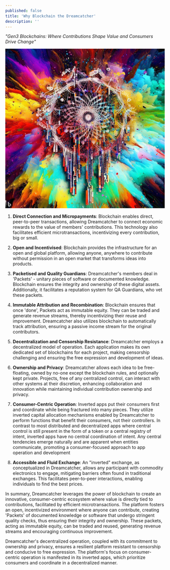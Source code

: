 ```yaml
---
published: false
title: 'Why Blockchain the Dreamcatcher'
description: ''
---
```


_"Gen3 Blockchains: Where Contributions Shape Value and Consumers Drive Change"_

![bing: an image of a high tech dreamcatcher formed out of many blockchains that looks like an explosion of paint and rainbows](assets/2023-05-23-gen3-blockchains.jpeg)

<!--truncate-->


1. **Direct Connection and Micropayments**: Blockchain enables direct, peer-to-peer transactions, allowing Dreamcatcher to connect economic rewards to the value of members' contributions. This technology also facilitates efficient microtransactions, incentivizing every contribution, big or small.

2. **Open and Incentivised**: Blockchain provides the infrastructure for an open and global platform, allowing anyone, anywhere to contribute without permission in an open market that transforms ideas into products.

3. **Packetised and Quality Guardians**: Dreamcatcher's members deal in 'Packets' - unitary pieces of software or documented knowledge. Blockchain ensures the integrity and ownership of these digital assets. Additionally, it facilitates a reputation system for QA Guardians, who vet these packets.

4. **Immutable Attribution and Recombination**: Blockchain ensures that once 'done', Packets act as immutable equity. They can be traded and generate revenue streams, thereby incentivizing their reuse and improvement. Dreamcatcher also utilizes blockchain to automatically track attribution, ensuring a passive income stream for the original contributors.

5. **Decentralization and Censorship Resistance**: Dreamcatcher employs a decentralized model of operation. Each application makes its own dedicated set of blockchains for each project, making censorship challenging and ensuring the free expression and development of ideas.

6. **Ownership and Privacy**: Dreamcatcher allows each idea to be free-floating, owned by no-one except the blockchain rules, and optionally kept private. Projects, free of any centralized control, can interact with other systems at their discretion, enhancing collaboration and innovation while maintaining individual contribution ownership and privacy.

7. **Consumer-Centric Operation**: Inverted apps put their consumers first and coordinate while being fractured into many pieces. They utilize inverted capital allocation mechanisms enabled by Dreamcatcher to perform functions that benefit their consumers, not their controllers.  In contrast to most distributed and decentralized apps where central control is still present in the form of a token or a central registry of intent, inverted apps have no central coordination of intent. Any central tendencies emerge naturally and are apparent when entities communicate, promoting a consumer-focused approach to app operation and development

8. **Accessible and Fluid Exchange**: An "inverted" exchange, as conceptualized in Dreamcatcher, allows any participant with commodity electronics to engage, mitigating barriers often found in traditional exchanges. This facilitates peer-to-peer interactions, enabling individuals to find the best prices.

In summary, Dreamcatcher leverages the power of blockchain to create an innovative, consumer-centric ecosystem where value is directly tied to contributions, facilitated by efficient microtransactions. The platform fosters an open, incentivized environment where anyone can contribute, creating 'Packets' of documented knowledge or software that undergo stringent quality checks, thus ensuring their integrity and ownership. These packets, acting as immutable equity, can be traded and reused, generating revenue streams and encouraging continuous improvement. 

Dreamcatcher's decentralized operation, coupled with its commitment to ownership and privacy, ensures a resilient platform resistant to censorship and conducive to free expression. The platform's focus on consumer-centric operation is manifested in its inverted apps, which prioritize consumers and coordinate in a decentralized manner.